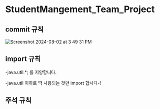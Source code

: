 # StudentMangement_Team_Project

## commit 규칙
![Screenshot 2024-08-02 at 3 49 31 PM](https://github.com/user-attachments/assets/c3f37143-502f-4911-ac21-8ee444540682)

## import 규칙
  -java.util.*; 를 지양합니다. 

  
  -java.util 이하로 딱 사용되는 것만 import 합시다-!

## 주석 규칙
